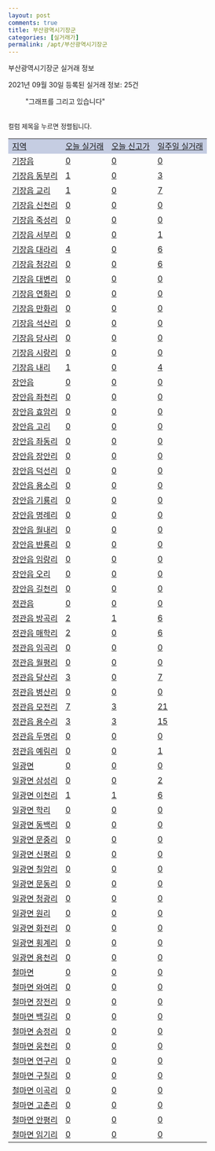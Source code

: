 ```yaml
---
layout: post
comments: true
title: 부산광역시기장군
categories: [실거래가]
permalink: /apt/부산광역시기장군
---
```


부산광역시기장군 실거래 정보

2021년 09월 30일 등록된 실거래 정보: 25건

<!--<script async src="https://pagead2.googlesyndication.com/pagead/js/adsbygoogle.js?client=ca-pub-3485438051770037"
 crossorigin="anonymous"></script>-->

<script type="text/javascript">
  google.charts.load('current', {'packages':['corechart']});
  google.charts.setOnLoadCallback(drawChart);

  function drawChart() {
    var data = google.visualization.arrayToDataTable([['거래일', '매매', '전월세', '전매'], ['21-01', 314, 287, 24], ['21-02', 242, 258, 21], ['21-03', 301, 310, 12], ['21-04', 281, 268, 9], ['21-05', 316, 232, 23], ['21-06', 318, 246, 16], ['21-07', 297, 209, 8], ['21-08', 398, 227, 12], ['21-09', 220, 131, 15]]);

    var options = {
      title: '최근 1년간 유형별 거래량 추이',
      legend: { position: 'bottom' }
    };

    setTimeout(function() {
        var chart = new google.visualization.LineChart(document.getElementById('columnchart_material'));
        chart.draw(data, (options));
        document.getElementById('loading').style.display = 'none';
        var dayLabel = (new Date()).getDay();
        if (dayLabel < 2) {
            sorttable.innerSortFunction.apply(document.getElementById('week'), []);
            sorttable.innerSortFunction.apply(document.getElementById('week'), []);        
        }
        else {
            sorttable.innerSortFunction.apply(document.getElementById('today'), []);
            sorttable.innerSortFunction.apply(document.getElementById('today'), []);
        }
    }, 200);

  }
</script>

<div id="loading" style="z-index:20; display: block; margin-left: 35px">"그래프를 그리고 있습니다"</div>
<div id="columnchart_material" style="width: 95%; margin-left: -35px; display: block"></div>
<!--<div style="width: 95%; margin-left: -35px; display: block">
      <script async src="https://pagead2.googlesyndication.com/pagead/js/adsbygoogle.js?client=ca-pub-3485438051770037"
          crossorigin="anonymous"></script>
      <ins class="adsbygoogle"
          style="display:block"
          data-ad-format="fluid"
          data-ad-layout-key="-fb+5w+4e-db+86"
          data-ad-client="ca-pub-3485438051770037"
          data-ad-slot="1827090281"></ins>
      <script>
          (adsbygoogle = window.adsbygoogle || []).push({});
      </script>
</div>-->
<br>

<font size='small' style='font-size: small;'>컬럼 제목을 누르면 정렬됩니다.</font>
<table class="sortable">
  <tr style='background-color: rgba(114, 132, 186,0.4);'>
    <td id="region"><a href="#">지역</a></td>
    <td id="today"><a href="#">오늘 실거래</a></td>
    <td id="today_new"><a href="#">오늘 신고가</a></td>
    <td id="week"><a href="#">일주일 실거래</a></td>
  </tr>

  
  <tr class="item">
    <td><a href="부산광역시기장군기장읍">기장읍</a></td>
    <td><a href="부산광역시기장군기장읍">0</a></td>
    <td><a href="부산광역시기장군기장읍">0</a></td>
    <td><a href="부산광역시기장군기장읍">0</a></td>
  </tr>
    

  <tr class="item">
    <td><a href="부산광역시기장군기장읍동부리">기장읍 동부리</a></td>
    <td><a href="부산광역시기장군기장읍동부리">1</a></td>
    <td><a href="부산광역시기장군기장읍동부리">0</a></td>
    <td><a href="부산광역시기장군기장읍동부리">3</a></td>
  </tr>
    

  <tr class="item">
    <td><a href="부산광역시기장군기장읍교리">기장읍 교리</a></td>
    <td><a href="부산광역시기장군기장읍교리">1</a></td>
    <td><a href="부산광역시기장군기장읍교리">0</a></td>
    <td><a href="부산광역시기장군기장읍교리">7</a></td>
  </tr>
    

  <tr class="item">
    <td><a href="부산광역시기장군기장읍신천리">기장읍 신천리</a></td>
    <td><a href="부산광역시기장군기장읍신천리">0</a></td>
    <td><a href="부산광역시기장군기장읍신천리">0</a></td>
    <td><a href="부산광역시기장군기장읍신천리">0</a></td>
  </tr>
    

  <tr class="item">
    <td><a href="부산광역시기장군기장읍죽성리">기장읍 죽성리</a></td>
    <td><a href="부산광역시기장군기장읍죽성리">0</a></td>
    <td><a href="부산광역시기장군기장읍죽성리">0</a></td>
    <td><a href="부산광역시기장군기장읍죽성리">0</a></td>
  </tr>
    

  <tr class="item">
    <td><a href="부산광역시기장군기장읍서부리">기장읍 서부리</a></td>
    <td><a href="부산광역시기장군기장읍서부리">0</a></td>
    <td><a href="부산광역시기장군기장읍서부리">0</a></td>
    <td><a href="부산광역시기장군기장읍서부리">1</a></td>
  </tr>
    

  <tr class="item">
    <td><a href="부산광역시기장군기장읍대라리">기장읍 대라리</a></td>
    <td><a href="부산광역시기장군기장읍대라리">4</a></td>
    <td><a href="부산광역시기장군기장읍대라리">0</a></td>
    <td><a href="부산광역시기장군기장읍대라리">6</a></td>
  </tr>
    

  <tr class="item">
    <td><a href="부산광역시기장군기장읍청강리">기장읍 청강리</a></td>
    <td><a href="부산광역시기장군기장읍청강리">0</a></td>
    <td><a href="부산광역시기장군기장읍청강리">0</a></td>
    <td><a href="부산광역시기장군기장읍청강리">6</a></td>
  </tr>
    

  <tr class="item">
    <td><a href="부산광역시기장군기장읍대변리">기장읍 대변리</a></td>
    <td><a href="부산광역시기장군기장읍대변리">0</a></td>
    <td><a href="부산광역시기장군기장읍대변리">0</a></td>
    <td><a href="부산광역시기장군기장읍대변리">0</a></td>
  </tr>
    

  <tr class="item">
    <td><a href="부산광역시기장군기장읍연화리">기장읍 연화리</a></td>
    <td><a href="부산광역시기장군기장읍연화리">0</a></td>
    <td><a href="부산광역시기장군기장읍연화리">0</a></td>
    <td><a href="부산광역시기장군기장읍연화리">0</a></td>
  </tr>
    

  <tr class="item">
    <td><a href="부산광역시기장군기장읍만화리">기장읍 만화리</a></td>
    <td><a href="부산광역시기장군기장읍만화리">0</a></td>
    <td><a href="부산광역시기장군기장읍만화리">0</a></td>
    <td><a href="부산광역시기장군기장읍만화리">0</a></td>
  </tr>
    

  <tr class="item">
    <td><a href="부산광역시기장군기장읍석산리">기장읍 석산리</a></td>
    <td><a href="부산광역시기장군기장읍석산리">0</a></td>
    <td><a href="부산광역시기장군기장읍석산리">0</a></td>
    <td><a href="부산광역시기장군기장읍석산리">0</a></td>
  </tr>
    

  <tr class="item">
    <td><a href="부산광역시기장군기장읍당사리">기장읍 당사리</a></td>
    <td><a href="부산광역시기장군기장읍당사리">0</a></td>
    <td><a href="부산광역시기장군기장읍당사리">0</a></td>
    <td><a href="부산광역시기장군기장읍당사리">0</a></td>
  </tr>
    

  <tr class="item">
    <td><a href="부산광역시기장군기장읍시랑리">기장읍 시랑리</a></td>
    <td><a href="부산광역시기장군기장읍시랑리">0</a></td>
    <td><a href="부산광역시기장군기장읍시랑리">0</a></td>
    <td><a href="부산광역시기장군기장읍시랑리">0</a></td>
  </tr>
    

  <tr class="item">
    <td><a href="부산광역시기장군기장읍내리">기장읍 내리</a></td>
    <td><a href="부산광역시기장군기장읍내리">1</a></td>
    <td><a href="부산광역시기장군기장읍내리">0</a></td>
    <td><a href="부산광역시기장군기장읍내리">4</a></td>
  </tr>
    

  <tr class="item">
    <td><a href="부산광역시기장군장안읍">장안읍</a></td>
    <td><a href="부산광역시기장군장안읍">0</a></td>
    <td><a href="부산광역시기장군장안읍">0</a></td>
    <td><a href="부산광역시기장군장안읍">0</a></td>
  </tr>
    

  <tr class="item">
    <td><a href="부산광역시기장군장안읍좌천리">장안읍 좌천리</a></td>
    <td><a href="부산광역시기장군장안읍좌천리">0</a></td>
    <td><a href="부산광역시기장군장안읍좌천리">0</a></td>
    <td><a href="부산광역시기장군장안읍좌천리">0</a></td>
  </tr>
    

  <tr class="item">
    <td><a href="부산광역시기장군장안읍효암리">장안읍 효암리</a></td>
    <td><a href="부산광역시기장군장안읍효암리">0</a></td>
    <td><a href="부산광역시기장군장안읍효암리">0</a></td>
    <td><a href="부산광역시기장군장안읍효암리">0</a></td>
  </tr>
    

  <tr class="item">
    <td><a href="부산광역시기장군장안읍고리">장안읍 고리</a></td>
    <td><a href="부산광역시기장군장안읍고리">0</a></td>
    <td><a href="부산광역시기장군장안읍고리">0</a></td>
    <td><a href="부산광역시기장군장안읍고리">0</a></td>
  </tr>
    

  <tr class="item">
    <td><a href="부산광역시기장군장안읍좌동리">장안읍 좌동리</a></td>
    <td><a href="부산광역시기장군장안읍좌동리">0</a></td>
    <td><a href="부산광역시기장군장안읍좌동리">0</a></td>
    <td><a href="부산광역시기장군장안읍좌동리">0</a></td>
  </tr>
    

  <tr class="item">
    <td><a href="부산광역시기장군장안읍장안리">장안읍 장안리</a></td>
    <td><a href="부산광역시기장군장안읍장안리">0</a></td>
    <td><a href="부산광역시기장군장안읍장안리">0</a></td>
    <td><a href="부산광역시기장군장안읍장안리">0</a></td>
  </tr>
    

  <tr class="item">
    <td><a href="부산광역시기장군장안읍덕선리">장안읍 덕선리</a></td>
    <td><a href="부산광역시기장군장안읍덕선리">0</a></td>
    <td><a href="부산광역시기장군장안읍덕선리">0</a></td>
    <td><a href="부산광역시기장군장안읍덕선리">0</a></td>
  </tr>
    

  <tr class="item">
    <td><a href="부산광역시기장군장안읍용소리">장안읍 용소리</a></td>
    <td><a href="부산광역시기장군장안읍용소리">0</a></td>
    <td><a href="부산광역시기장군장안읍용소리">0</a></td>
    <td><a href="부산광역시기장군장안읍용소리">0</a></td>
  </tr>
    

  <tr class="item">
    <td><a href="부산광역시기장군장안읍기룡리">장안읍 기룡리</a></td>
    <td><a href="부산광역시기장군장안읍기룡리">0</a></td>
    <td><a href="부산광역시기장군장안읍기룡리">0</a></td>
    <td><a href="부산광역시기장군장안읍기룡리">0</a></td>
  </tr>
    

  <tr class="item">
    <td><a href="부산광역시기장군장안읍명례리">장안읍 명례리</a></td>
    <td><a href="부산광역시기장군장안읍명례리">0</a></td>
    <td><a href="부산광역시기장군장안읍명례리">0</a></td>
    <td><a href="부산광역시기장군장안읍명례리">0</a></td>
  </tr>
    

  <tr class="item">
    <td><a href="부산광역시기장군장안읍월내리">장안읍 월내리</a></td>
    <td><a href="부산광역시기장군장안읍월내리">0</a></td>
    <td><a href="부산광역시기장군장안읍월내리">0</a></td>
    <td><a href="부산광역시기장군장안읍월내리">0</a></td>
  </tr>
    

  <tr class="item">
    <td><a href="부산광역시기장군장안읍반룡리">장안읍 반룡리</a></td>
    <td><a href="부산광역시기장군장안읍반룡리">0</a></td>
    <td><a href="부산광역시기장군장안읍반룡리">0</a></td>
    <td><a href="부산광역시기장군장안읍반룡리">0</a></td>
  </tr>
    

  <tr class="item">
    <td><a href="부산광역시기장군장안읍임랑리">장안읍 임랑리</a></td>
    <td><a href="부산광역시기장군장안읍임랑리">0</a></td>
    <td><a href="부산광역시기장군장안읍임랑리">0</a></td>
    <td><a href="부산광역시기장군장안읍임랑리">0</a></td>
  </tr>
    

  <tr class="item">
    <td><a href="부산광역시기장군장안읍오리">장안읍 오리</a></td>
    <td><a href="부산광역시기장군장안읍오리">0</a></td>
    <td><a href="부산광역시기장군장안읍오리">0</a></td>
    <td><a href="부산광역시기장군장안읍오리">0</a></td>
  </tr>
    

  <tr class="item">
    <td><a href="부산광역시기장군장안읍길천리">장안읍 길천리</a></td>
    <td><a href="부산광역시기장군장안읍길천리">0</a></td>
    <td><a href="부산광역시기장군장안읍길천리">0</a></td>
    <td><a href="부산광역시기장군장안읍길천리">0</a></td>
  </tr>
    

  <tr class="item">
    <td><a href="부산광역시기장군정관읍">정관읍</a></td>
    <td><a href="부산광역시기장군정관읍">0</a></td>
    <td><a href="부산광역시기장군정관읍">0</a></td>
    <td><a href="부산광역시기장군정관읍">0</a></td>
  </tr>
    

  <tr class="item">
    <td><a href="부산광역시기장군정관읍방곡리">정관읍 방곡리</a></td>
    <td><a href="부산광역시기장군정관읍방곡리">2</a></td>
    <td><a href="부산광역시기장군정관읍방곡리">1</a></td>
    <td><a href="부산광역시기장군정관읍방곡리">6</a></td>
  </tr>
    

  <tr class="item">
    <td><a href="부산광역시기장군정관읍매학리">정관읍 매학리</a></td>
    <td><a href="부산광역시기장군정관읍매학리">2</a></td>
    <td><a href="부산광역시기장군정관읍매학리">0</a></td>
    <td><a href="부산광역시기장군정관읍매학리">6</a></td>
  </tr>
    

  <tr class="item">
    <td><a href="부산광역시기장군정관읍임곡리">정관읍 임곡리</a></td>
    <td><a href="부산광역시기장군정관읍임곡리">0</a></td>
    <td><a href="부산광역시기장군정관읍임곡리">0</a></td>
    <td><a href="부산광역시기장군정관읍임곡리">0</a></td>
  </tr>
    

  <tr class="item">
    <td><a href="부산광역시기장군정관읍월평리">정관읍 월평리</a></td>
    <td><a href="부산광역시기장군정관읍월평리">0</a></td>
    <td><a href="부산광역시기장군정관읍월평리">0</a></td>
    <td><a href="부산광역시기장군정관읍월평리">0</a></td>
  </tr>
    

  <tr class="item">
    <td><a href="부산광역시기장군정관읍달산리">정관읍 달산리</a></td>
    <td><a href="부산광역시기장군정관읍달산리">3</a></td>
    <td><a href="부산광역시기장군정관읍달산리">0</a></td>
    <td><a href="부산광역시기장군정관읍달산리">7</a></td>
  </tr>
    

  <tr class="item">
    <td><a href="부산광역시기장군정관읍병산리">정관읍 병산리</a></td>
    <td><a href="부산광역시기장군정관읍병산리">0</a></td>
    <td><a href="부산광역시기장군정관읍병산리">0</a></td>
    <td><a href="부산광역시기장군정관읍병산리">0</a></td>
  </tr>
    

  <tr class="item">
    <td><a href="부산광역시기장군정관읍모전리">정관읍 모전리</a></td>
    <td><a href="부산광역시기장군정관읍모전리">7</a></td>
    <td><a href="부산광역시기장군정관읍모전리">3</a></td>
    <td><a href="부산광역시기장군정관읍모전리">21</a></td>
  </tr>
    

  <tr class="item">
    <td><a href="부산광역시기장군정관읍용수리">정관읍 용수리</a></td>
    <td><a href="부산광역시기장군정관읍용수리">3</a></td>
    <td><a href="부산광역시기장군정관읍용수리">3</a></td>
    <td><a href="부산광역시기장군정관읍용수리">15</a></td>
  </tr>
    

  <tr class="item">
    <td><a href="부산광역시기장군정관읍두명리">정관읍 두명리</a></td>
    <td><a href="부산광역시기장군정관읍두명리">0</a></td>
    <td><a href="부산광역시기장군정관읍두명리">0</a></td>
    <td><a href="부산광역시기장군정관읍두명리">0</a></td>
  </tr>
    

  <tr class="item">
    <td><a href="부산광역시기장군정관읍예림리">정관읍 예림리</a></td>
    <td><a href="부산광역시기장군정관읍예림리">0</a></td>
    <td><a href="부산광역시기장군정관읍예림리">0</a></td>
    <td><a href="부산광역시기장군정관읍예림리">1</a></td>
  </tr>
    

  <tr class="item">
    <td><a href="부산광역시기장군일광면">일광면</a></td>
    <td><a href="부산광역시기장군일광면">0</a></td>
    <td><a href="부산광역시기장군일광면">0</a></td>
    <td><a href="부산광역시기장군일광면">0</a></td>
  </tr>
    

  <tr class="item">
    <td><a href="부산광역시기장군일광면삼성리">일광면 삼성리</a></td>
    <td><a href="부산광역시기장군일광면삼성리">0</a></td>
    <td><a href="부산광역시기장군일광면삼성리">0</a></td>
    <td><a href="부산광역시기장군일광면삼성리">2</a></td>
  </tr>
    

  <tr class="item">
    <td><a href="부산광역시기장군일광면이천리">일광면 이천리</a></td>
    <td><a href="부산광역시기장군일광면이천리">1</a></td>
    <td><a href="부산광역시기장군일광면이천리">1</a></td>
    <td><a href="부산광역시기장군일광면이천리">6</a></td>
  </tr>
    

  <tr class="item">
    <td><a href="부산광역시기장군일광면학리">일광면 학리</a></td>
    <td><a href="부산광역시기장군일광면학리">0</a></td>
    <td><a href="부산광역시기장군일광면학리">0</a></td>
    <td><a href="부산광역시기장군일광면학리">0</a></td>
  </tr>
    

  <tr class="item">
    <td><a href="부산광역시기장군일광면동백리">일광면 동백리</a></td>
    <td><a href="부산광역시기장군일광면동백리">0</a></td>
    <td><a href="부산광역시기장군일광면동백리">0</a></td>
    <td><a href="부산광역시기장군일광면동백리">0</a></td>
  </tr>
    

  <tr class="item">
    <td><a href="부산광역시기장군일광면문중리">일광면 문중리</a></td>
    <td><a href="부산광역시기장군일광면문중리">0</a></td>
    <td><a href="부산광역시기장군일광면문중리">0</a></td>
    <td><a href="부산광역시기장군일광면문중리">0</a></td>
  </tr>
    

  <tr class="item">
    <td><a href="부산광역시기장군일광면신평리">일광면 신평리</a></td>
    <td><a href="부산광역시기장군일광면신평리">0</a></td>
    <td><a href="부산광역시기장군일광면신평리">0</a></td>
    <td><a href="부산광역시기장군일광면신평리">0</a></td>
  </tr>
    

  <tr class="item">
    <td><a href="부산광역시기장군일광면칠암리">일광면 칠암리</a></td>
    <td><a href="부산광역시기장군일광면칠암리">0</a></td>
    <td><a href="부산광역시기장군일광면칠암리">0</a></td>
    <td><a href="부산광역시기장군일광면칠암리">0</a></td>
  </tr>
    

  <tr class="item">
    <td><a href="부산광역시기장군일광면문동리">일광면 문동리</a></td>
    <td><a href="부산광역시기장군일광면문동리">0</a></td>
    <td><a href="부산광역시기장군일광면문동리">0</a></td>
    <td><a href="부산광역시기장군일광면문동리">0</a></td>
  </tr>
    

  <tr class="item">
    <td><a href="부산광역시기장군일광면청광리">일광면 청광리</a></td>
    <td><a href="부산광역시기장군일광면청광리">0</a></td>
    <td><a href="부산광역시기장군일광면청광리">0</a></td>
    <td><a href="부산광역시기장군일광면청광리">0</a></td>
  </tr>
    

  <tr class="item">
    <td><a href="부산광역시기장군일광면원리">일광면 원리</a></td>
    <td><a href="부산광역시기장군일광면원리">0</a></td>
    <td><a href="부산광역시기장군일광면원리">0</a></td>
    <td><a href="부산광역시기장군일광면원리">0</a></td>
  </tr>
    

  <tr class="item">
    <td><a href="부산광역시기장군일광면화전리">일광면 화전리</a></td>
    <td><a href="부산광역시기장군일광면화전리">0</a></td>
    <td><a href="부산광역시기장군일광면화전리">0</a></td>
    <td><a href="부산광역시기장군일광면화전리">0</a></td>
  </tr>
    

  <tr class="item">
    <td><a href="부산광역시기장군일광면횡계리">일광면 횡계리</a></td>
    <td><a href="부산광역시기장군일광면횡계리">0</a></td>
    <td><a href="부산광역시기장군일광면횡계리">0</a></td>
    <td><a href="부산광역시기장군일광면횡계리">0</a></td>
  </tr>
    

  <tr class="item">
    <td><a href="부산광역시기장군일광면용천리">일광면 용천리</a></td>
    <td><a href="부산광역시기장군일광면용천리">0</a></td>
    <td><a href="부산광역시기장군일광면용천리">0</a></td>
    <td><a href="부산광역시기장군일광면용천리">0</a></td>
  </tr>
    

  <tr class="item">
    <td><a href="부산광역시기장군철마면">철마면</a></td>
    <td><a href="부산광역시기장군철마면">0</a></td>
    <td><a href="부산광역시기장군철마면">0</a></td>
    <td><a href="부산광역시기장군철마면">0</a></td>
  </tr>
    

  <tr class="item">
    <td><a href="부산광역시기장군철마면와여리">철마면 와여리</a></td>
    <td><a href="부산광역시기장군철마면와여리">0</a></td>
    <td><a href="부산광역시기장군철마면와여리">0</a></td>
    <td><a href="부산광역시기장군철마면와여리">0</a></td>
  </tr>
    

  <tr class="item">
    <td><a href="부산광역시기장군철마면장전리">철마면 장전리</a></td>
    <td><a href="부산광역시기장군철마면장전리">0</a></td>
    <td><a href="부산광역시기장군철마면장전리">0</a></td>
    <td><a href="부산광역시기장군철마면장전리">0</a></td>
  </tr>
    

  <tr class="item">
    <td><a href="부산광역시기장군철마면백길리">철마면 백길리</a></td>
    <td><a href="부산광역시기장군철마면백길리">0</a></td>
    <td><a href="부산광역시기장군철마면백길리">0</a></td>
    <td><a href="부산광역시기장군철마면백길리">0</a></td>
  </tr>
    

  <tr class="item">
    <td><a href="부산광역시기장군철마면송정리">철마면 송정리</a></td>
    <td><a href="부산광역시기장군철마면송정리">0</a></td>
    <td><a href="부산광역시기장군철마면송정리">0</a></td>
    <td><a href="부산광역시기장군철마면송정리">0</a></td>
  </tr>
    

  <tr class="item">
    <td><a href="부산광역시기장군철마면웅천리">철마면 웅천리</a></td>
    <td><a href="부산광역시기장군철마면웅천리">0</a></td>
    <td><a href="부산광역시기장군철마면웅천리">0</a></td>
    <td><a href="부산광역시기장군철마면웅천리">0</a></td>
  </tr>
    

  <tr class="item">
    <td><a href="부산광역시기장군철마면연구리">철마면 연구리</a></td>
    <td><a href="부산광역시기장군철마면연구리">0</a></td>
    <td><a href="부산광역시기장군철마면연구리">0</a></td>
    <td><a href="부산광역시기장군철마면연구리">0</a></td>
  </tr>
    

  <tr class="item">
    <td><a href="부산광역시기장군철마면구칠리">철마면 구칠리</a></td>
    <td><a href="부산광역시기장군철마면구칠리">0</a></td>
    <td><a href="부산광역시기장군철마면구칠리">0</a></td>
    <td><a href="부산광역시기장군철마면구칠리">0</a></td>
  </tr>
    

  <tr class="item">
    <td><a href="부산광역시기장군철마면이곡리">철마면 이곡리</a></td>
    <td><a href="부산광역시기장군철마면이곡리">0</a></td>
    <td><a href="부산광역시기장군철마면이곡리">0</a></td>
    <td><a href="부산광역시기장군철마면이곡리">0</a></td>
  </tr>
    

  <tr class="item">
    <td><a href="부산광역시기장군철마면고촌리">철마면 고촌리</a></td>
    <td><a href="부산광역시기장군철마면고촌리">0</a></td>
    <td><a href="부산광역시기장군철마면고촌리">0</a></td>
    <td><a href="부산광역시기장군철마면고촌리">0</a></td>
  </tr>
    

  <tr class="item">
    <td><a href="부산광역시기장군철마면안평리">철마면 안평리</a></td>
    <td><a href="부산광역시기장군철마면안평리">0</a></td>
    <td><a href="부산광역시기장군철마면안평리">0</a></td>
    <td><a href="부산광역시기장군철마면안평리">0</a></td>
  </tr>
    

  <tr class="item">
    <td><a href="부산광역시기장군철마면임기리">철마면 임기리</a></td>
    <td><a href="부산광역시기장군철마면임기리">0</a></td>
    <td><a href="부산광역시기장군철마면임기리">0</a></td>
    <td><a href="부산광역시기장군철마면임기리">0</a></td>
  </tr>
    


</table>


    